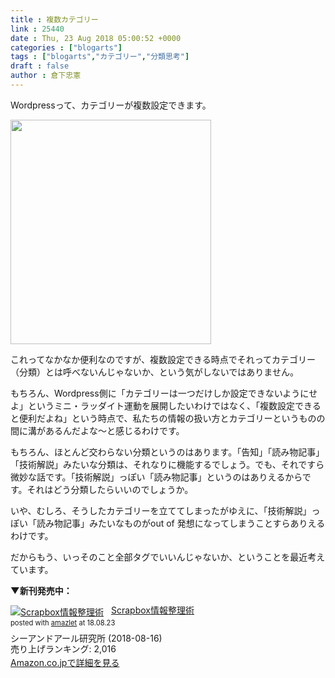 ```yaml
---
title : 複数カテゴリー
link : 25440
date : Thu, 23 Aug 2018 05:00:52 +0000
categories : ["blogarts"]
tags : ["blogarts","カテゴリー","分類思考"]
draft : false
author : 倉下忠憲
---
```


Wordpressって、カテゴリーが複数設定できます。

<a href="https://rashita.net/blog/?attachment_id=25441" rel="attachment wp-att-25441"><img src="https://rashita.net/blog/wp-content/uploads/2018/08/screenshot-23.png" alt="" width="321" height="359" class="alignnone size-full wp-image-25441" /></a>

これってなかなか便利なのですが、複数設定できる時点でそれってカテゴリー（分類）とは呼べないんじゃないか、という気がしないではありません。

もちろん、Wordpress側に「カテゴリーは一つだけしか設定できないようにせよ」というミニ・ラッダイト運動を展開したいわけではなく、「複数設定できると便利だよね」という時点で、私たちの情報の扱い方とカテゴリーというものの間に溝があるんだよな〜と感じるわけです。

もちろん、ほとんど交わらない分類というのはあります。「告知」「読み物記事」「技術解説」みたいな分類は、それなりに機能するでしょう。でも、それですら微妙な話です。「技術解説」っぽい「読み物記事」というのはありえるからです。それはどう分類したらいいのでしょうか。

いや、むしろ、そうしたカテゴリーを立ててしまったがゆえに、「技術解説」っぽい「読み物記事」みたいなものがout of 発想になってしまうことすらありえるわけです。

だからもう、いっそのこと全部タグでいいんじゃないか、ということを最近考えています。

<strong>▼新刊発売中：</strong>

<div class="amazlet-box" style="margin-bottom:0px;"><div class="amazlet-image" style="float:left;margin:0px 12px 1px 0px;"><a href="http://www.amazon.co.jp/exec/obidos/ASIN/B07GJFBWWZ/rashita1000-22/ref=nosim/" name="amazletlink" target="_blank"><img src="https://images-fe.ssl-images-amazon.com/images/I/51yMZ%2BQU40L._SL160_.jpg" alt="Scrapbox情報整理術" style="border: none;" /></a></div><div class="amazlet-info" style="line-height:120%; margin-bottom: 10px"><div class="amazlet-name" style="margin-bottom:10px;line-height:120%"><a href="http://www.amazon.co.jp/exec/obidos/ASIN/B07GJFBWWZ/rashita1000-22/ref=nosim/" name="amazletlink" target="_blank">Scrapbox情報整理術</a><div class="amazlet-powered-date" style="font-size:80%;margin-top:5px;line-height:120%">posted with <a href="http://www.amazlet.com/" title="amazlet" target="_blank">amazlet</a> at 18.08.23</div></div><div class="amazlet-detail">シーアンドアール研究所 (2018-08-16)<br />売り上げランキング: 2,016<br /></div><div class="amazlet-sub-info" style="float: left;"><div class="amazlet-link" style="margin-top: 5px"><a href="http://www.amazon.co.jp/exec/obidos/ASIN/B07GJFBWWZ/rashita1000-22/ref=nosim/" name="amazletlink" target="_blank">Amazon.co.jpで詳細を見る</a></div></div></div><div class="amazlet-footer" style="clear: left"></div></div>

